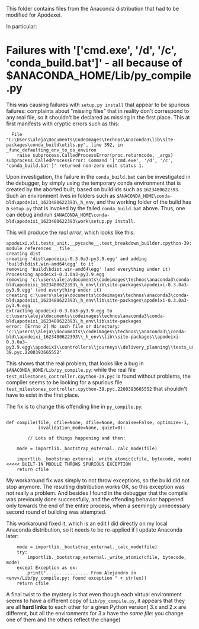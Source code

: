 This folder contains files from the Anaconda distribution that had to be modified for Apodexei.

In particular:

# Failures with '['cmd.exe', '/d', '/c', 'conda_build.bat']' - all because of $ANACONDA_HOME/Lib/py_compile.py

This was causing failures with `setup.py install` that appear to be spurious failures: complaints about
"missing files" that in reality don't correspond to any real file, so it shouldn't be declared as missing in the first place.
This at first manifests with cryptic errors such as this:

```
  File "C:\Users\aleja\Documents\CodeImages\Technos\Anaconda3\lib\site-packages\conda_build\utils.py", line 392, in _func_defaulting_env_to_os_environ
    raise subprocess.CalledProcessError(proc.returncode, _args)
subprocess.CalledProcessError: Command '['cmd.exe', '/d', '/c', 'conda_build.bat']' returned non-zero exit status 1.
```

Upon investigation, the failure in the `conda_build.bat` can be investigated in the debugger, by simply using the temporary
conda environment that is created by the aborted built, based on build ids such as `1623480622393`. Such an environment
lives in folders such as 
`$ANACONDA_HOME\conda-bld\apodeixi_1623480622393\_h_env`, and the working folder of the build has a `setup.py` that is invoked
by the failed `conda_build.bat` above. Thus, one can debug and run
`$ANACONDA_HOME\conda-bld\apodeixi_1623480622393\work\setup.py install`.

This will produce the *real error*, which looks like this:

```
apodeixi.xli.tests_unit.__pycache__.test_breakdown_builder.cpython-39: module references __file__
creating dist
creating 'dist\apodeixi-0.3.0a3-py3.9.egg' and adding 'build\bdist.win-amd64\egg' to it
removing 'build\bdist.win-amd64\egg' (and everything under it)
Processing apodeixi-0.3.0a3-py3.9.egg
removing 'c:\users\aleja\documents\codeimages\technos\anaconda3\conda-bld\apodeixi_1623480622393\_h_env\lib\site-packages\apodeixi-0.3.0a3-py3.9.egg' (and everything under it)
creating c:\users\aleja\documents\codeimages\technos\anaconda3\conda-bld\apodeixi_1623480622393\_h_env\lib\site-packages\apodeixi-0.3.0a3-py3.9.egg
Extracting apodeixi-0.3.0a3-py3.9.egg to c:\users\aleja\documents\codeimages\technos\anaconda3\conda-bld\apodeixi_1623480622393\_h_env\lib\site-packages
error: [Errno 2] No such file or directory: 'c:\\users\\aleja\\documents\\codeimages\\technos\\anaconda3\\conda-bld\\apodeixi_1623480622393\\_h_env\\lib\\site-packages\\apodeixi-0.3.0a3-py3.9.egg\\apodeixi\\controllers\\journeys\\delivery_planning\\tests_unit\\__pycache__\\test_milestones_controller.cpython-39.pyc.2200393665552'

```

This shows that the real problem, that looks like a bug in `$ANACONDA_HOME/Lib/py_compile.py`: while the real file
`test_milestones_controller.cpython-39.pyc` is found without problems, the compiler seems to be looking for
a spurious file `test_milestones_controller.cpython-39.pyc.2200393665552` that shouldn't have to exist in the first place.

The fix is to change this offending line in `py_compile.py`:

```

def compile(file, cfile=None, dfile=None, doraise=False, optimize=-1,
            invalidation_mode=None, quiet=0):

        // Lots of things happening and then:

    mode = importlib._bootstrap_external._calc_mode(file)

    importlib._bootstrap_external._write_atomic(cfile, bytecode, mode)  <<<<< BUILT-IN MODULE THROWS SPURIOUS EXCEPTION
    return cfile

```

My workaround fix was simply to not throw exceptions, so the build did not stop anymore. The resulting distribution works OK,
so this exception was not really a problem. And besides I found in the debugger that the compile was previously done 
successfully, and the offending behavior happened only towards the end of the entire process, when a seemingly unnecessary
second round of building was attempted.

This workaround fixed it, which is an edit I did directly on my local Anaconda distribution, so it needs to be re-applied
if I update Anaconda later:

```
    mode = importlib._bootstrap_external._calc_mode(file)
    try:
        importlib._bootstrap_external._write_atomic(cfile, bytecode, mode)
    except Exception as ex:
        print("................ From Alejandro in <env>/Lib/py_compile.py: found exception " + str(ex))
    return cfile

```

A final twist to the mystery is that even though each virtual environment seems to have a different copy of 
`Lib/py_compile.py`, it appears that they are all **hard links** to each other for a given Python version( 3.x and 2.x are different,
but all the environments for 3.x have the *same file*: you change one of them and the others reflect the change)